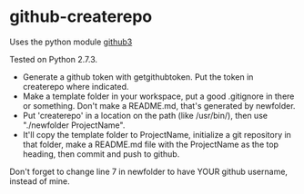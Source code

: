 github-createrepo
========

Uses the python module [github3](https://github.com/sigmavirus24/github3.py)

Tested on Python 2.7.3.

* Generate a github token with getgithubtoken. Put the token in createrepo where indicated.
* Make a template folder in your workspace, put a good .gitignore in there or something. Don't make a README.md, that's generated by newfolder.
* Put 'createrepo' in a location on the path (like /usr/bin/), then use "./newfolder ProjectName".
* It'll copy the template folder to ProjectName, initialize a git repository in that folder, make a README.md file with the ProjectName as the top heading, then commit and push to github.

Don't forget to change line 7 in newfolder to have YOUR github username, instead of mine.
